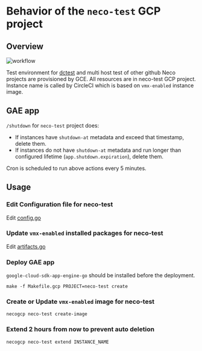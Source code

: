 Behavior of the `neco-test` GCP project
=======================================

Overview
--------

![workflow](http://www.plantuml.com/plantuml/svg/ZP7BJiCm44Nt_eghY4MxY2jO6e6A0bIL45JyWUjCKuDZHtwWvky9xaDKBQBRyPbxnZFJ4AMFgJLCgkWyYaVgZEinUtY2x3giXfebvSf88M9MBT1vzq4g5lk6zsIH7vSzN5oJHwFZEYttO2XO2gHa81IPqtPmMaN30nENwWJAihp7Q0UE8N25aQhHg6uo56xHoaz2zVRwF9_TSJuvfF2-DQYpPin4fRqoLCtXR1RjSx_QJKbMBWtLqAriA1ioCXYWFCb8-4KnyU_71JZ_A_gQuqKcgzROxMIx4dQEpYd7gniBLDkHZkj8GTi69o4NJLkMfnu8t70Scd_E6DZX2cTR11RajQkragP7r7MFr46lG1iTOk1iIhPEhVa6)

Test environment for [dctest][] and multi host test of other github Neco projects are provisioned by GCE.
All resources are in neco-test GCP project. Instance name is called by CircleCI which is based on `vmx-enabled` instance image.

GAE app
-------

`/shutdown` for `neco-test` project does:

- If instances have `shutdown-at` metadata and exceed that timestamp, delete them.
- If instances do not have `shutdown-at` metadata and run longer than configured lifetime (`app.shutdown.expiration`), delete them.

Cron is scheduled to run above actions every 5 minutes.

Usage
-----

### Edit Configuration file for neco-test

Edit [config.go](../../gcp/config.go)

### Update `vmx-enabled` installed packages for neco-test

Edit [artifacts.go](../../gcp/artifacts.go)

### Deploy GAE app

`google-cloud-sdk-app-engine-go` should be installed before the deployment.

```console
make -f Makefile.gcp PROJECT=neco-test create
```

### Create or Update `vmx-enabled` image for neco-test

```console
necogcp neco-test create-image
```

### Extend 2 hours from now to prevent auto deletion

```console
necogcp neco-test extend INSTANCE_NAME
```

[dctest]: https://github.com/cybozu-go/neco/tree/master/dctest
